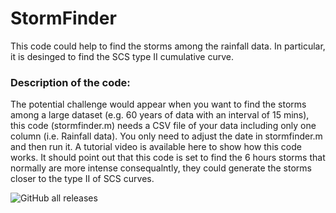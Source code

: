 

# StormFinder
This code could help to find the storms among the rainfall data. In particular, it is desinged to find the SCS type II cumulative curve. 
### Description of the code: 
The potential challenge would appear when you want to find the storms among a large dataset (e.g. 60 years of data with an interval of 15 mins), this code (stormfinder.m) needs a CSV file of your data including only one column (i.e. Rainfall data). You only need to adjust the date in stormfinder.m and then run it. A tutorial video is available here to show how this code works. It should point out that this code is set to find the 6 hours storms that normally are more intense consequalntly, they could generate the storms closer to the type II of SCS curves. 

![GitHub all releases](https://img.shields.io/github/downloads/DocuFlood/StormFinder/total)




